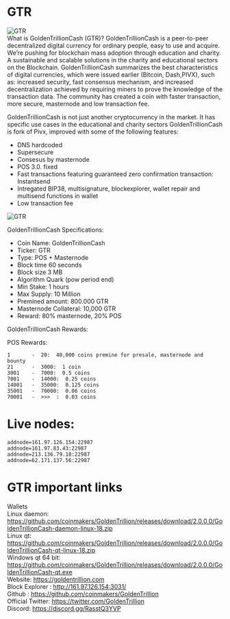 # GTR  



![GTR](https://goldentrillion.com/client/image_coins/GTR2.png)<br> 
What is GoldenTrillionCash (GTR)?
GoldenTrillionCash is a peer-to-peer decentralized digital currency for ordinary people, easy to use and acquire. We’re pushing for blockchain mass adoption through education and charity. A sustainable and scalable solutions in the charity and educational sectors on the Blockchain. GoldenTrillionCash summarizes the best characteristics of digital currencies, which were issued earlier (Bitcoin, Dash,PIVX), such as: increased security, fast consensus mechanism, and increased decentralization achieved by requiring miners to prove the knowledge of the transaction data. The community has created a coin with faster transaction, more secure, masternode and low transaction fee.

GoldenTrillionCash is not just another cryptocurrency in the market. 
It has specific use cases in the educational and charity sectors
GoldenTrillionCash is fork of Pivx, improved with some of the following features: 

- DNS hardcoded 
- Supersecure
- Consesus by masternode 
- POS 3.0. fixed
- Fast transactions featuring guaranteed zero confirmation transaction: Instantsend 
- Intregated BIP38, multisignature, blockexplorer, wallet repair and multisend functions in wallet
- Low transaction fee

![GTR](https://goldentrillion.com/client/image_coins/wallet.png)

GoldenTrillionCash Specifications:
- Coin Name: GoldenTrillionCash
- Ticker: GTR
- Type: POS + Masternode
- Block time 60 seconds
- Block size 3 MB
- Algorithm Quark (pow period end)
- Min Stake: 1 hours
- Max Supply: 10 Million
- Premined amount: 800.000 GTR
- Masternode Collateral: 10,000 GTR
- Reward: 80% masternode, 20% POS

GoldenTrillionCash Rewards:

POS Rewards:
```
1       -  20:  40,000 coins premine for presale, masternode and bounty
21      -  3000:  1 coin
3001    -  7000:  0.5 coins
7001    -  14000:  0.25 coins
14001   -  35000:  0.125 coins
35001   -  70000:  0.06 coins
70001   -  >>>  :  0.03 coins

```
# Live nodes:
```
addnode=161.97.126.154:22987
addnode=161.97.83.43:22987
addnode=213.136.79.18:22987
addnode=62.171.137.56:22987
```

# GTR important links
Wallets<br>
Linux daemon: 
https://github.com/coinmakers/GoldenTrillion/releases/download/2.0.0.0/GoldenTrillionCash-daemon-linux-18.zip<br>
Linux qt: 
https://github.com/coinmakers/GoldenTrillion/releases/download/2.0.0.0/GoldenTrillionCash-qt-linux-18.zip<br>
Windows qt 64 bit: 
https://github.com/coinmakers/GoldenTrillion/releases/download/2.0.0.0/GoldenTrillionCash-qt.exe<br>
Website: 
https://goldentrillion.com<br> 
Block Explorer : 
http://161.97.126.154:3031/<br> 
Github : 
https://github.com/coinmakers/GoldenTrillion<br> 
Official Twitter: 
https://twitter.com/GoldenTrillion<br> 
Discord: 
https://discord.gg/RasstQ3YVP<br> 
